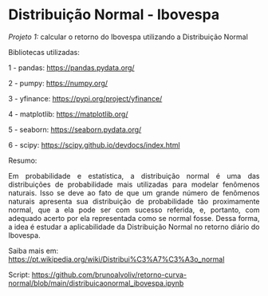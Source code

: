 # Distribuição Normal - Ibovespa

*Projeto 1:* calcular o retorno do Ibovespa utilizando a Distribuição Normal

Bibliotecas utilizadas:

1 - pandas: https://pandas.pydata.org/

2 - pumpy: https://numpy.org/

3 - yfinance: https://pypi.org/project/yfinance/

4 - matplotlib: https://matplotlib.org/

5 - seaborn: https://seaborn.pydata.org/

6 - scipy: https://scipy.github.io/devdocs/index.html

Resumo:

<p style="text-align: justify"> Em probabilidade e estatística, a distribuição normal é uma das distribuições de probabilidade mais utilizadas para modelar fenômenos naturais. Isso se deve ao fato de que um grande número de fenômenos naturais apresenta sua distribuição de probabilidade tão proximamente normal, que a ela pode ser com sucesso referida, e, portanto, com adequado acerto por ela representada como se normal fosse. Dessa forma, a idea é estudar a aplicabilidade da Distribuição Normal no retorno diário do Ibovespa. </p> 

Saiba mais em: https://pt.wikipedia.org/wiki/Distribui%C3%A7%C3%A3o_normal

Script: https://github.com/brunoalvoliv/retorno-curva-normal/blob/main/distribuicaonormal_ibovespa.ipynb
